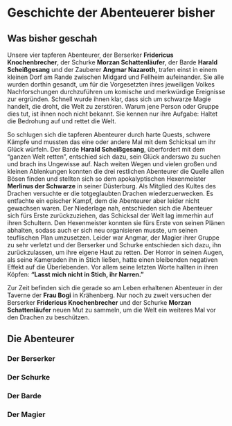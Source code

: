 <script setup lang="ts">
  import CharacterSheet from './code/components/CharacterSheet.vue';
  import { schurke, barde, berserker, magier } from './characterSheetData';
</script>

# Geschichte der Abenteuerer bisher

## Was bisher geschah

Unsere vier tapferen Abenteurer, der Berserker **Fridericus Knochenbrecher**, der Schurke **Morzan Schattenläufer**, der Barde **Harald Scheißgesang** und der Zauberer **Angmar Nazaroth**, trafen einst in einem kleinen Dorf am Rande zwischen Midgard und Fellheim aufeinander. Sie alle wurden dorthin gesandt, um für die Vorgesetzten ihres jeweiligen Volkes Nachforschungen durchzuführen um komische und merkwürdige Ereignisse zur ergründen. Schnell wurde ihnen klar, dass sich um schwarze Magie handelt, die droht, die Welt zu zerstören. Warum jene Person oder Gruppe dies tut, ist ihnen noch nicht bekannt. Sie kennen nur ihre Aufgabe: Haltet die Bedrohung auf und rettet die Welt.

So schlugen sich die tapferen Abenteurer durch harte Quests, schwere Kämpfe und mussten das eine oder andere Mal mit dem Schicksal um ihr Glück würfeln.
Der Barde **Harald Scheißgesang**, überfordert mit dem “ganzen Welt retten”, entschied sich dazu, sein Glück anderswo zu suchen und brach ins Ungewisse auf.
Nach weiten Wegen und vielen großen und kleinen Ablenkungen konnten die drei restlichen Abenteurer die Quelle allen Bösen finden und stellten sich so dem apokalyptischen Hexenmeister **Merlinus der Schwarze** in seiner Düsterburg. Als Mitglied des Kultes des Drachen versuchte er die totgeglaubten Drachen wiederzuerwecken. Es entfachte ein epischer Kampf, dem die Abenteurer aber leider nicht gewachsen waren. Der Niederlage nah, entschieden sich die Abenteuer sich fürs Erste zurückzuziehen, das Schicksal der Welt lag immerhin auf ihren Schultern. Den Hexenmeister konnten sie fürs Erste von seinen Plänen abhalten, sodass auch er sich neu organisieren musste, um seinen teuflischen Plan umzusetzen.
Leider war Angmar, der Magier ihrer Gruppe zu sehr verletzt und der Berserker und Schurke entschieden sich dazu, ihn zurückzulassen, um ihre eigene Haut zu retten. Der Horror in seinen Augen, als seine Kameraden ihn in Stich ließen, hatte einen bleibenden negativen Effekt auf die Überlebenden. Vor allem seine letzten Worte hallten in ihren Köpfen: **“Lasst mich nicht in Stich, ihr Narren.”**

Zur Zeit befinden sich die gerade so am Leben erhaltenen Abenteuer in der Taverne der **Frau Bogi** in Krähenberg. Nur noch zu zweit versuchen der Berserker **Fridericus Knochenbrecher** und der Schurke **Morzan Schattenläufer** neuen Mut zu sammeln, um die Welt ein weiteres Mal vor den Drachen zu beschützen.

## Die Abenteurer

### Der Berserker
<CharacterSheet :data="berserker" />

### Der Schurke
<CharacterSheet :data="schurke" />

### Der Barde
<CharacterSheet :data="barde" />

### Der Magier
<CharacterSheet :data="magier" />
